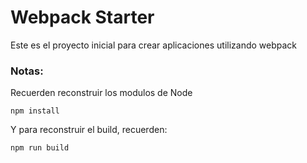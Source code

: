 # Webpack Starter

Este es el proyecto inicial para crear aplicaciones utilizando webpack

### Notas:
Recuerden reconstruir los modulos de Node

```
npm install
```
Y para reconstruir el build, recuerden:

```
npm run build
```